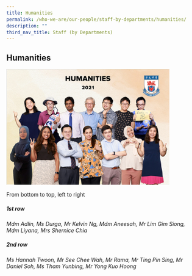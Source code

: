 ```yaml
---
title: Humanities
permalink: /who-we-are/our-people/staff-by-departments/humanities/
description: ""
third_nav_title: Staff (by Departments)
---
```

## Humanities

<img src="/images/Humanities.jpg" style="width:85%">

From bottom to top, left to right  
  
##### 1st&nbsp;row

_Mdm Adlin, Ms Durga, Mr Kelvin Ng, Mdm Aneesah, Mr Lim Gim Siong, Mdm Liyana, Mrs Shernice Chia_  

##### 2nd&nbsp;row

_Ms Hannah Twoon, Mr See Chee Wah, Mr Rama, Mr Ting Pin Sing, Mr Daniel Soh, Ms Tham Yunbing, Mr Yong Kuo Hoong_